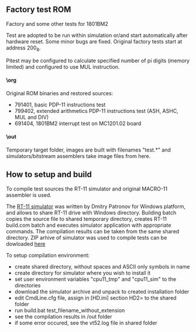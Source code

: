## Factory test ROM

Factory and some other tests for 1801BM2

Test are adopted to be run within simulation or/and start automatically
after hardware reset. Some minor bugs are fixed. Original factory tests
start at address 200<sub>8</sub>.

Pitest may be configured to calculate specified number of pi digits
(memory limited) and configured to use MUL instruction.

#### \org
Original ROM binaries and restored sources:
- 791401, basic PDP-11 instructions test
- 799402, extended arithmetics PDP-11 instructions test (ASH, ASHC, MUL and DIV)
- 691404, 1801BM2 interrupt test on MC1201.02 board

#### \out
Temporary target folder, images are built with filenames "test.*"
and simulators/bitstream assemblers take image files from here.

## How to setup and build
To compile test sources the RT-11 simulator and original MACRO-11
assembler is used.

The [RT-11 simulator](http://emulator.pdp-11.org.ru/RT-11/distr/) was
written by Dmitry Patronov for Windows platform, and allows to share RT-11
drive with Windows directory. Building batch copies the source file to
shared temporary directory, creates RT-11 build.com batch and executes
simulator application with appropriate commands. The compilation results
can be taken from the same shared directory. ZIP arhive of simulator was used
to compile tests can be dowloaded [here](http://www.1801bm1.com/files/utils/rt11_sim.zip)

To setup compilation environment:
- create shared directory, without spaces and ASCII only symbols in name
- create directory for simulator where you wish to install it
- set user environment variables "cpu11_tmp" and "cpu11_sim" to the directories
- download the simulator archive and unpack to created installation folder
- edit CmdLine.cfg file, assign in [HD.ini] section HD2= to the shared folder
- run build.bat test_filename_without_extension
- see the compilation results in /out folder
- if some error occured, see the vt52.log file in shared folder
